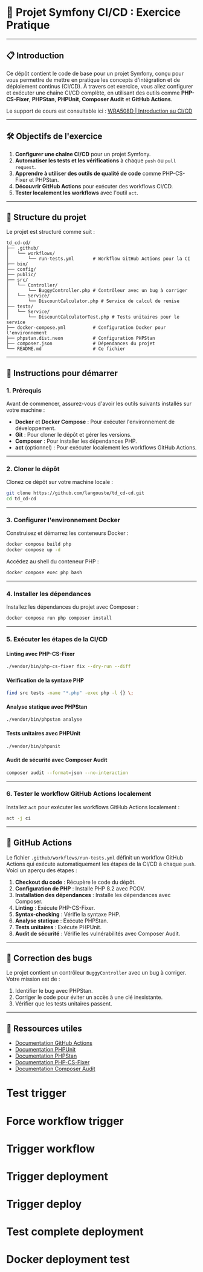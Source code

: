 # 🚀 **Projet Symfony CI/CD : Exercice Pratique**

---

## 📋 **Introduction**

Ce dépôt contient le code de base pour un projet Symfony, conçu pour vous permettre de mettre en pratique les concepts d'intégration et de déploiement continus (CI/CD). À travers cet exercice, vous allez configurer et exécuter une chaîne CI/CD complète, en utilisant des outils comme **PHP-CS-Fixer**, **PHPStan**, **PHPUnit**, **Composer Audit** et **GitHub Actions**.

Le support de cours est consultable ici : [WRA508D | Introduction au CI/CD](https://t15o.notion.site/WRA508D-Introduction-au-CI-CD-19458e133eeb80fc9328f1194a849435)

---

## 🛠️ **Objectifs de l'exercice**

1. **Configurer une chaîne CI/CD** pour un projet Symfony.
2. **Automatiser les tests et les vérifications** à chaque `push` ou `pull request`.
3. **Apprendre à utiliser des outils de qualité de code** comme PHP-CS-Fixer et PHPStan.
4. **Découvrir GitHub Actions** pour exécuter des workflows CI/CD.
5. **Tester localement les workflows** avec l'outil `act`.

---

## 📂 **Structure du projet**

Le projet est structuré comme suit :

```
td_cd-cd/
├── .github/
│   └── workflows/
│       └── run-tests.yml       # Workflow GitHub Actions pour la CI
├── bin/
├── config/
├── public/
├── src/
│   └── Controller/
│       └── BuggyController.php # Contrôleur avec un bug à corriger
│   └── Service/
│       └── DiscountCalculator.php # Service de calcul de remise
├── tests/
│   └── Service/
│       └── DiscountCalculatorTest.php # Tests unitaires pour le service
├── docker-compose.yml          # Configuration Docker pour l'environnement
├── phpstan.dist.neon           # Configuration PHPStan
├── composer.json               # Dépendances du projet
└── README.md                   # Ce fichier
```

---

## 🚀 **Instructions pour démarrer**

### **1. Prérequis**

Avant de commencer, assurez-vous d'avoir les outils suivants installés sur votre machine :

- **Docker** et **Docker Compose** : Pour exécuter l'environnement de développement.
- **Git** : Pour cloner le dépôt et gérer les versions.
- **Composer** : Pour installer les dépendances PHP.
- **act** (optionnel) : Pour exécuter localement les workflows GitHub Actions.

---

### **2. Cloner le dépôt**

Clonez ce dépôt sur votre machine locale :

```bash
git clone https://github.com/langouste/td_cd-cd.git
cd td_cd-cd
```

---

### **3. Configurer l'environnement Docker**

Construisez et démarrez les conteneurs Docker :

```bash
docker compose build php
docker compose up -d
```

Accédez au shell du conteneur PHP :

```bash
docker compose exec php bash
```

---

### **4. Installer les dépendances**

Installez les dépendances du projet avec Composer :

```bash
docker compose run php composer install
```

---

### **5. Exécuter les étapes de la CI/CD**

#### **Linting avec PHP-CS-Fixer**
```bash
./vendor/bin/php-cs-fixer fix --dry-run --diff
```

#### **Vérification de la syntaxe PHP**
```bash
find src tests -name "*.php" -exec php -l {} \;
```

#### **Analyse statique avec PHPStan**
```bash
./vendor/bin/phpstan analyse
```

#### **Tests unitaires avec PHPUnit**
```bash
./vendor/bin/phpunit
```

#### **Audit de sécurité avec Composer Audit**
```bash
composer audit --format=json --no-interaction
```

---

### **6. Tester le workflow GitHub Actions localement**

Installez `act` pour exécuter les workflows GitHub Actions localement :

```bash
act -j ci
```

---

## 🤖 **GitHub Actions**

Le fichier `.github/workflows/run-tests.yml` définit un workflow GitHub Actions qui exécute automatiquement les étapes de la CI/CD à chaque `push`. Voici un aperçu des étapes :

1. **Checkout du code** : Récupère le code du dépôt.
2. **Configuration de PHP** : Installe PHP 8.2 avec PCOV.
3. **Installation des dépendances** : Installe les dépendances avec Composer.
4. **Linting** : Exécute PHP-CS-Fixer.
5. **Syntax-checking** : Vérifie la syntaxe PHP.
6. **Analyse statique** : Exécute PHPStan.
7. **Tests unitaires** : Exécute PHPUnit.
8. **Audit de sécurité** : Vérifie les vulnérabilités avec Composer Audit.

---

## 🐛 **Correction des bugs**

Le projet contient un contrôleur `BuggyController` avec un bug à corriger. Votre mission est de :

1. Identifier le bug avec PHPStan.
2. Corriger le code pour éviter un accès à une clé inexistante.
3. Vérifier que les tests unitaires passent.

---

## 📝 **Ressources utiles**

- [Documentation GitHub Actions](https://docs.github.com/en/actions)
- [Documentation PHPUnit](https://phpunit.de/)
- [Documentation PHPStan](https://phpstan.org/)
- [Documentation PHP-CS-Fixer](https://github.com/FriendsOfPHP/PHP-CS-Fixer)
- [Documentation Composer Audit](https://getcomposer.org/doc/03-cli.md#audit)

# Test trigger
# Force workflow trigger
# Trigger workflow
# Trigger deployment
# Trigger deploy
# Test complete deployment
# Docker deployment test
